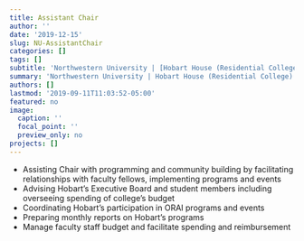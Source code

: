 ```yaml
---
title: Assistant Chair
author: ''
date: '2019-12-15'
slug: NU-AssistantChair
categories: []
tags: []
subtitle: 'Northwestern University | [Hobart House (Residential College)](https://nuhobarthouse.weebly.com/) • Sep 2019 - Dec 2019'
summary: 'Northwestern University | Hobart House (Residential College) • Sep 2019 - Dec 2019'
authors: []
lastmod: '2019-09-11T11:03:52-05:00'
featured: no
image:
  caption: ''
  focal_point: ''
  preview_only: no
projects: []
---
```


 - Assisting Chair with programming and community building by facilitating relationships with faculty fellows, implementing programs and events
 - Advising Hobart’s Executive Board and student members including overseeing spending of college’s budget
 - Coordinating Hobart’s participation in ORAI programs and events
 - Preparing monthly reports on Hobart’s programs 
 - Manage faculty staff budget and facilitate spending and reimbursement 
 
 

